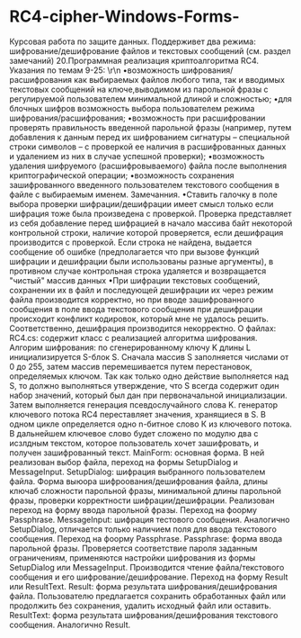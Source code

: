 # RC4-cipher-Windows-Forms-
Курсовая работа по защите данных. Поддерживет два режима: шифрование/дешифрование файлов и текстовых сообщений (см. раздел замечаний)
20.Программная реализация криптоалгоритма RC4.
  Указания по темам 9-25: \r\n
    •возможность шифрования/расшифрования как выбираемых файлов любого типа, так и вводимых текстовых сообщений на ключе,выводимом из парольной фразы с регулируемой пользователем минимальной длиной и сложностью;
    •для блочных шифров возможность выбора пользователем режима шифрования/расшифрования;
    •возможность при расшифровании проверять правильность введенной парольной фразы (например, путем добавления к данным перед их шифрованием сигнатуры – специальной строки символов – с проверкой ее наличия в расшифрованных       данных и удалением из них в случае успешной проверки);
    •возможность удаления шифруемого (расшифровываемого) файла после выполнения криптографической операции;
    •возможность сохранения зашифрованного введенного пользователем текстового сообщения в файле с выбираемым именем.
  Замечанния.
    •Ставить галочку в поле выбора проверки шифрации/дешифрации имеет смысл только если шифрация тоже была произведена с проверкой. Проверка представляет из себя добавление перед шифрацией в начало массива байт некоторой контрольной строки, наличие которой проверяется, если дешифрация производится с проверкой. Если строка не найдена, выдается сообщение об ошибке (предполагается что при вызове функций шифрации и дешифрации были использованы разные аргументы),  в противном случае контрольная строка удаляется и возвращается "чистый" массив данных 
    •При шифрации текстовых сообщений, сохранении их в файл и последующей дешифрации их через режим файла производится корректно, но при вводе зашифрованного сообщения в поле ввода текстового сообщения при дешифрации происходит конфликт кодировок, который мне не удалось решить. Соответственно, дешифрация производится некорректно.
О файлах:
RC4.cs: содержит класс с реализацией алгоритма шифрования. Алгорим шифрования: по сгенерированному ключу K длины L инициализируется S-блок S. Сначала массив S заполняется числами от 0 до 255, затем массив перемешивается путем перестановок, определяемых ключом. Так как только одно действие выполняется над S, то должно выполняться утверждение, что S всегда содержит один набор значений, который был дан при первоначальной инициализации. Затем выполняется генерация псевдослучайного слова K. генератор ключевого потока RC4 переставляет значения, хранящиеся в S. В одном цикле определяется одно n-битное слово К из ключевого потока. В дальнейшем ключевое слово будет сложено по модулю два с исзлдным текстом, которое пользователь хочет зашифровать, и получен зашифрованный текст.
MainForm: основная форма. В ней реализован выбор файла, переход на формы SetupDialog и MessageInput.
SetupDialog: шифрация выбранного пользователем файла. Форма выюора шифроования/дешифрования файла, длины ключаб сложности парольной фразы, минимальной длины парольной фразы, проверки корректности шифрации/дешифрации. Реализован переход на форму ввода парольной фразы. Переход на фоорму Passphrase.
MessageInput: шифрация тестового сообщения. Аналогично SetupDialog, отличается только наличием поля для ввода текстового сообщения. Переход на фоорму Passphrase.
Passphrase: форма ввода парольной фразы. Проверяется соответствие пароля заданным ограничениям, применяются настройки шифрования из формы SetupDialog или MessageInput. Производится чтение файла/текстового сообщения и его шифрование/дешифрование. Переход на форму Result или ResultText.
Result: форма результата шифрования/дешифрования файла. Пользователю предлагается сохранить обработанных файл или продолжить без сохранения, удалить исходный файл или оставить.
ResultText: форма результата шифрования/дешифрования текстового сообщения. Аналогично Result.
